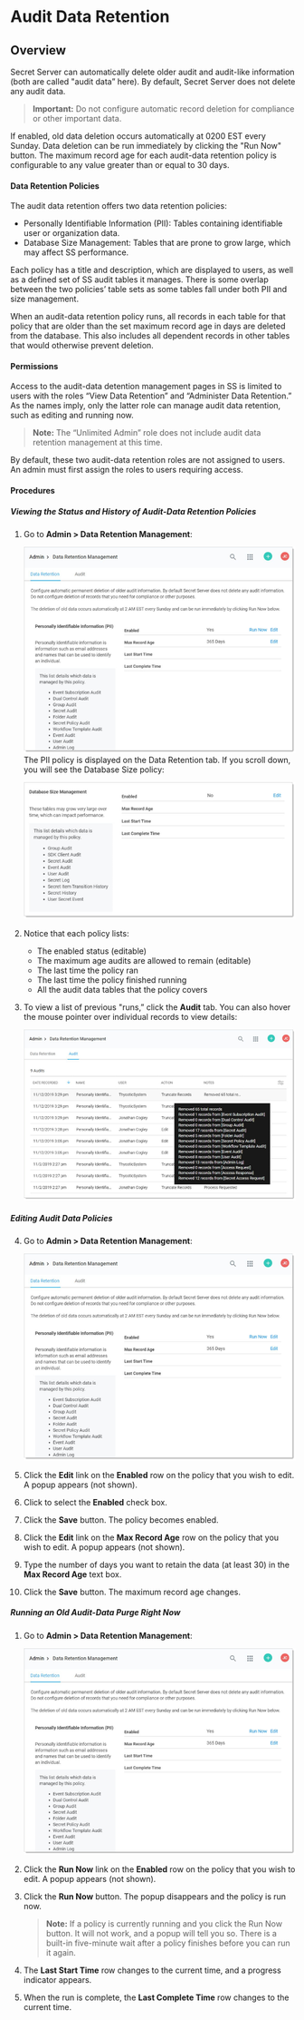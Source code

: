 [title]: # (Audit Data Retention)
[tags]: # (XXX)
[priority]: # (40)

# Audit Data Retention

## Overview

Secret Server can automatically delete older audit and audit-like information (both are called "audit data” here). By default, Secret Server does not delete any audit data. 

> **Important:** Do not configure automatic record deletion for compliance or other important data.

If enabled, old data deletion occurs automatically at 0200 EST every Sunday. Data deletion can be run immediately by clicking the "Run Now" button. The maximum record age for each audit-data retention policy is configurable to any value greater than or equal to 30 days. 

#### Data Retention Policies

The audit data retention offers two data retention policies:

- Personally Identifiable Information (PII): Tables containing identifiable user or organization data. 
- Database Size Management: Tables that are prone to grow large, which may affect SS performance.

Each policy has a title and description, which are displayed to users, as well as a defined set of SS audit tables it manages. There is some overlap between the two policies’ table sets as some tables fall under both PII and size management.

When an audit-data retention policy runs, all records in each table for that policy that are older than the set maximum record age in days are deleted from the database. This also includes all dependent records in other tables that would otherwise prevent deletion. 

#### Permissions

Access to the audit-data detention management pages in SS is limited to users with the roles “View Data Retention” and “Administer Data Retention.” As the names imply, only the latter role can manage audit data retention, such as editing and running now. 

> **Note:** The “Unlimited Admin” role does not include audit data retention management at this time.

By default, these two audit-data retention roles are not assigned to users. An admin must first assign the roles to users requiring access.

#### Procedures

##### Viewing the Status and History of Audit-Data Retention Policies

1. Go to **Admin \> Data Retention Management**:

   ![image-20191204143632549](images/image-20191204143632549.png)
   The PII policy is displayed on the Data Retention tab. If you scroll down, you will see the Database Size policy:

   ![image-20191204144003575](images/image-20191204144003575.png)

2. Notice that each policy lists:

   - The enabled status (editable)
   - The maximum age audits are allowed to remain (editable)
   - The last time the policy ran
   - The last time the policy finished running
   - All the audit data tables that the policy covers

3. To view a list of previous "runs,” click the **Audit** tab. You can also hover the mouse pointer over individual records to view details:

   ![image-20191204152313970](images/image-20191204152313970.png)

##### Editing Audit Data Policies

4. Go to **Admin \> Data Retention Management**:

   ![image-20191204143632549](images/image-20191204143632549.png) 

5. Click the **Edit** link on the **Enabled** row on the policy that you wish to edit. A popup appears (not shown).

6. Click to select the **Enabled** check box.

7. Click the **Save** button. The policy becomes enabled.

8. Click the **Edit** link on the **Max Record Age** row on the policy that you wish to edit. A popup appears (not shown).

9. Type the number of days you want to retain the data (at least 30) in the **Max Record Age** text box.

10. Click the **Save** button. The maximum record age changes.

##### Running an Old Audit-Data Purge Right Now

1. Go to **Admin \> Data Retention Management**:

   ![image-20191204143632549](images/image-20191204143632549.png) 

2. Click the **Run Now** link on the **Enabled** row on the policy that you wish to edit. A popup appears (not shown).

3. Click the **Run Now** button. The popup disappears and the policy is run now.

   > **Note:** If a policy is currently running and you click the Run Now button. It will not work, and a popup will tell you so. There is a built-in five-minute wait after a policy finishes before you can run it again. 

4. The **Last Start Time** row changes to the current time, and a progress indicator appears.

5. When the run is complete, the **Last Complete Time** row changes to the current time.